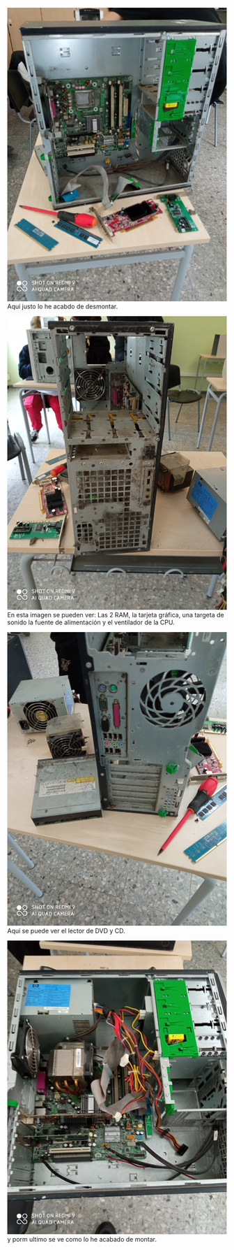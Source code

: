 ![](https://github.com/Jsamapro/Soldadura-y-diseno/blob/main/IMG_20210413_120804.jpg)
Aqui justo lo he acabdo de desmontar.

![](https://github.com/Jsamapro/Soldadura-y-diseno/blob/main/IMG_20210413_120808.jpg)
En esta imagen se pueden ver: Las 2 RAM, la tarjeta gráfica, una targeta de sonido la fuente de alimentación y el ventilador de la CPU.

![](https://github.com/Jsamapro/Soldadura-y-diseno/blob/main/IMG_20210413_120813.jpg)
Aqui se puede ver el lector de DVD y CD.

![](https://github.com/Jsamapro/Soldadura-y-diseno/blob/main/IMG_20210413_131215.jpg)
y porm ultimo se ve como lo he acabado de montar.


